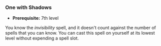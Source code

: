 ### One with Shadows
- **Prerequisite:** 7th level

You know the *invisibility* spell, and it doesn't count against the number of spells that you can know.
You can cast this spell on yourself at its lowest level without expending a spell slot.

<!--

-<< CHANGES >>-
- moved from no prerequisite (nerf)
- 2nd-level at-will ready by 7th
- now copies invisibility spell (buff)

-->
